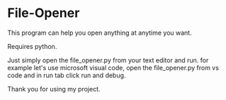 # File-Opener
This program can help you open anything at anytime you want.

Requires python.

Just simply open the file_opener.py from your text editor and run.
for example let's use microsoft visual code,
open the file_opener.py from vs code and in run tab click run and debug.

Thank you for using my project.
